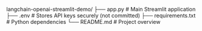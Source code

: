 langchain-openai-streamlit-demo/ ├── app.py # Main Streamlit application ├── .env # Stores API keys securely (not committed) ├── requirements.txt # Python dependencies └── README.md # Project overview
